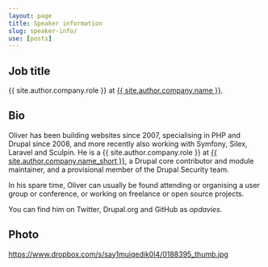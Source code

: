 ```yaml
---
layout: page
title: Speaker information
slug: speaker-info/
use: [posts]
---
```

## Job title

{{ site.author.company.role }} at [{{ site.author.company.name }}][0].

## Bio

Oliver has been building websites since 2007, specialising in PHP and Drupal since 2008, and more recently also working with Symfony, Silex, Laravel and Sculpin. He is a {{ site.author.company.role }} at [{{ site.author.company.name_short }}][0], a Drupal core contributor and module maintainer, and a provisional member of the Drupal Security team.

In his spare time, Oliver can usually be found attending or organising a user group or conference, or working on freelance or open source projects.

You can find him on Twitter, Drupal.org and GitHub as _opdavies_.

## Photo

<https://www.dropbox.com/s/say1muiqedik0l4/0188395_thumb.jpg>

[0]: {{site.author.company.website}}
